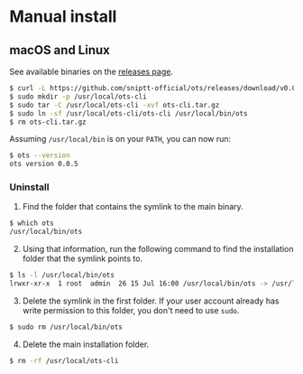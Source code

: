 
# Manual install

## macOS and Linux

See available binaries on the [releases page](https://github.com/sniptt-official/ots/releases).

```sh
$ curl -L https://github.com/sniptt-official/ots/releases/download/v0.0.5/ots-cli_0.0.5_darwin_amd64.tar.gz -o ots-cli.tar.gz
$ sudo mkdir -p /usr/local/ots-cli
$ sudo tar -C /usr/local/ots-cli -xvf ots-cli.tar.gz
$ sudo ln -sf /usr/local/ots-cli/ots-cli /usr/local/bin/ots
$ rm ots-cli.tar.gz
```

Assuming `/usr/local/bin` is on your `PATH`, you can now run:

```sh
$ ots --version
ots version 0.0.5
```

### Uninstall

1.  Find the folder that contains the symlink to the main binary.

```sh
$ which ots
/usr/local/bin/ots
```

2.  Using that information, run the following command to find the installation folder that the symlink points to.

```sh
$ ls -l /usr/local/bin/ots
lrwxr-xr-x  1 root  admin  26 15 Jul 16:00 /usr/local/bin/ots -> /usr/local/ots-cli/ots-cli
```

3.  Delete the symlink in the first folder. If your user account already has write permission to this folder, you don't need to use `sudo`.

```sh
$ sudo rm /usr/local/bin/ots
```

4.  Delete the main installation folder.

```sh
$ rm -rf /usr/local/ots-cli
```
